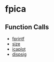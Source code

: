 # fpica

## Function Calls
- [fprintf](EMG_removing/util/FastICA_25/fprintf.md)
- [size](EMG_removing/util/FastICA_25/size.md)
- [icaplot](icaplot.md)
- [dispsig](dispsig.md)
